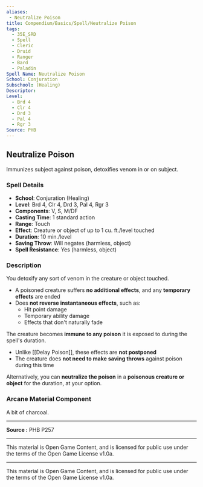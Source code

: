 ```yaml
---
aliases:
 - Neutralize Poison
title: Compendium/Basics/Spell/Neutralize Poison
tags:  
  - 35E_SRD  
  - Spell  
  - Cleric  
  - Druid  
  - Ranger  
  - Bard  
  - Paladin  
Spell Name: Neutralize Poison
School: Conjuration
Subschool: (Healing)
Descriptor: 
Level:  
  - Brd 4  
  - Clr 4  
  - Drd 3  
  - Pal 4  
  - Rgr 3  
Source: PHB
---
```


## Neutralize Poison

Immunizes subject against poison, detoxifies venom in or on subject.

### Spell Details

- **School**: Conjuration (Healing)  
- **Level**: Brd 4, Clr 4, Drd 3, Pal 4, Rgr 3  
- **Components**: V, S, M/DF  
- **Casting Time**: 1 standard action  
- **Range**: Touch  
- **Effect**: Creature or object of up to 1 cu. ft./level touched  
- **Duration**: 10 min./level  
- **Saving Throw**: Will negates (harmless, object)  
- **Spell Resistance**: Yes (harmless, object)  

### Description

You detoxify any sort of venom in the creature or object touched.  
- A poisoned creature suffers **no additional effects**, and any **temporary effects** are ended  
- Does **not reverse instantaneous effects**, such as:
  - Hit point damage  
  - Temporary ability damage  
  - Effects that don't naturally fade

The creature becomes **immune to any poison** it is exposed to during the spell's duration.  
- Unlike [[Delay Poison]], these effects are **not postponed**  
- The creature does **not need to make saving throws** against poison during this time

Alternatively, you can **neutralize the poison** in a **poisonous creature or object** for the duration, at your option.

### Arcane Material Component

A bit of charcoal.

---

**Source :** PHB P257

---

This material is Open Game Content, and is licensed for public use under  
the terms of the Open Game License v1.0a.

---

This material is Open Game Content, and is licensed for public use under the terms of the Open Game License v1.0a.
